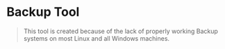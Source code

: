 # Backup Tool
>This tool is created because of the lack of properly working
>Backup systems on most Linux and all Windows machines.

